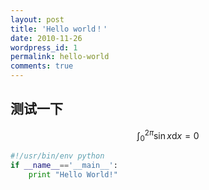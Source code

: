 ```yaml
---
layout: post
title: 'Hello world！'
date: 2010-11-26
wordpress_id: 1
permalink: hello-world
comments: true
---
```

## 测试一下

$$
\int_0^{2\pi}\sin x \mathrm{d}x = 0
$$

```python
#!/usr/bin/env python
if __name__=='__main__':
    print "Hello World!"
```
